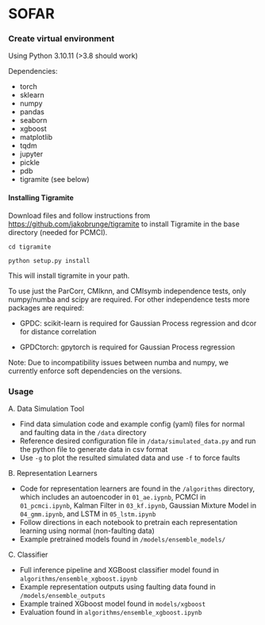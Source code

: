 # SOFAR

### Create virtual environment

Using Python 3.10.11 (>3.8 should work)

Dependencies:
* torch
* sklearn
* numpy
* pandas
* seaborn
* xgboost
* matplotlib
* tqdm
* jupyter
* pickle
* pdb
* tigramite (see below)

#### Installing Tigramite

Download files and follow instructions from https://github.com/jakobrunge/tigramite to install Tigramite in the base directory (needed for PCMCI).

`cd tigramite`

`python setup.py install`

This will install tigramite in your path.

To use just the ParCorr, CMIknn, and CMIsymb independence tests, only numpy/numba and scipy are required. For other independence tests more packages are required:

- GPDC: scikit-learn is required for Gaussian Process regression and dcor for distance correlation

- GPDCtorch: gpytorch is required for Gaussian Process regression

Note: Due to incompatibility issues between numba and numpy, we currently enforce soft dependencies on the versions.

### Usage

A. Data Simulation Tool
* Find data simulation code and example config (yaml) files for normal and faulting data in the `/data` directory
* Reference desired configuration file in `/data/simulated_data.py` and run the python file to generate data in csv format
* Use `-g` to plot the resulted simulated data and use `-f` to force faults

B. Representation Learners
* Code for representation learners are found in the `/algorithms` directory, which includes an autoencoder in `01_ae.iypnb`, PCMCI in `01_pcmci.ipynb`, Kalman Filter in `03_kf.ipynb`, Gaussian Mixture Model in `04_gmm.ipynb`, and LSTM in `05_lstm.ipynb`
* Follow directions in each notebook to pretrain each representation learning using normal (non-faulting data)
* Example pretrained models found in `/models/ensemble_models/`

C. Classifier
* Full inference pipeline and XGBoost classifier model found in `algorithms/ensemble_xgboost.ipynb`
* Example representation outputs using faulting data found in `/models/ensemble_outputs`
* Example trained XGboost model found in `models/xgboost`
* Evaluation found in `algorithms/ensemble_xgboost.ipynb`
